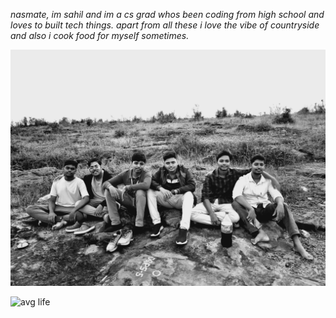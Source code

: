 *nasmate, im sahil and im a cs grad whos been coding from high school and loves to built tech things. apart from all these i love the vibe of countryside and also i cook food for myself sometimes.*

![My Banner](https://github.com/ogsahil/ogsahil/blob/main/countryside.jpg)

![avg life](https://tenor.com/view/wojak-skye-productions-dustin-odaffer-prince-of-zimbabwe-millenia-thinker-gif-24269358)

